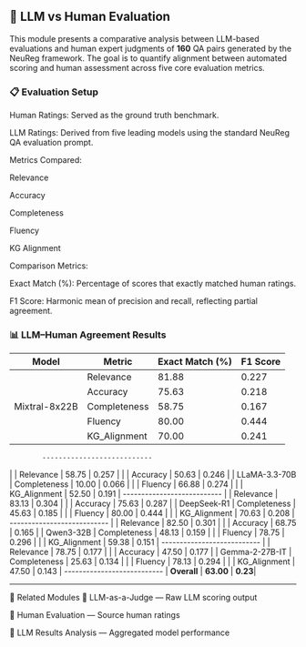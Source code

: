 ## 🧠 LLM vs Human Evaluation

This module presents a comparative analysis between LLM-based evaluations and human expert judgments of **160** QA pairs generated by the NeuReg framework. The goal is to quantify alignment between automated scoring and human assessment across five core evaluation metrics.

### 📋 Evaluation Setup
Human Ratings: Served as the ground truth benchmark.

LLM Ratings: Derived from five leading models using the standard NeuReg QA evaluation prompt.

Metrics Compared:

Relevance

Accuracy

Completeness

Fluency

KG Alignment

Comparison Metrics:

Exact Match (%): Percentage of scores that exactly matched human ratings.

F1 Score: Harmonic mean of precision and recall, reflecting partial agreement.

### 📊 LLM–Human Agreement Results

| Model          | Metric        | Exact Match (%) | F1 Score |
| -------------- | ------------- | --------------- | -------- |
|                | Relevance     | 81.88           | 0.227    |
|                | Accuracy      | 75.63           | 0.218    |
| Mixtral-8x22B  | Completeness  | 58.75           | 0.167    |
|                | Fluency       | 80.00           | 0.444    |
|                | KG\_Alignment | 70.00           | 0.241    |
            ---------------------------
|                | Relevance     | 58.75           | 0.257    |
|                | Accuracy      | 50.63           | 0.246    |
| LLaMA-3.3-70B  | Completeness  | 10.00           | 0.066    |
|                | Fluency       | 66.88           | 0.274    |
|                | KG\_Alignment | 52.50           | 0.191    |
            ---------------------------
|                | Relevance     | 83.13           | 0.304    |
|                | Accuracy      | 75.63           | 0.287    |
| DeepSeek-R1    | Completeness  | 45.63           | 0.185    |
|                | Fluency       | 80.00           | 0.444    |
|                | KG\_Alignment | 70.63           | 0.208    |
            ---------------------------
|                | Relevance     | 82.50           | 0.301    |
|                | Accuracy      | 68.75           | 0.165    |
| Qwen3-32B      | Completeness  | 48.13           | 0.159    |
|                | Fluency       | 78.75           | 0.296    |
|                | KG\_Alignment | 59.38           | 0.151    |
            ---------------------------
|                | Relevance     | 78.75           | 0.177    |
|                | Accuracy      | 47.50           | 0.177    |
| Gemma-2-27B-IT | Completeness  | 25.63           | 0.134    |
|                | Fluency       | 78.13           | 0.294    |
|                | KG\_Alignment | 47.50           | 0.143    |
            ---------------------------
|     **Overall**                | **63.00**       | **0.23**|

----

📎 Related Modules
🔗 LLM-as-a-Judge — Raw LLM scoring output

🔗 Human Evaluation — Source human ratings

🔗 LLM Results Analysis — Aggregated model performance
